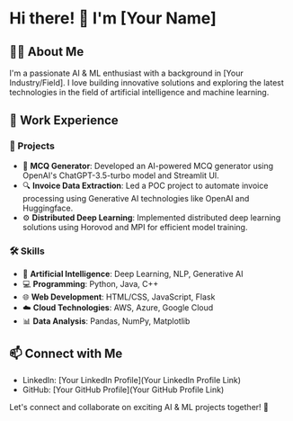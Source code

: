 # Hi there! 👋 I'm [Your Name]

## 👨‍💻 About Me

I'm a passionate AI & ML enthusiast with a background in [Your Industry/Field]. I love building innovative solutions and exploring the latest technologies in the field of artificial intelligence and machine learning.

## 💼 Work Experience

### 🚀 Projects

- 🤖 **MCQ Generator**: Developed an AI-powered MCQ generator using OpenAI's ChatGPT-3.5-turbo model and Streamlit UI.
- 🔍 **Invoice Data Extraction**: Led a POC project to automate invoice processing using Generative AI technologies like OpenAI and Huggingface.
- ⚙️ **Distributed Deep Learning**: Implemented distributed deep learning solutions using Horovod and MPI for efficient model training.

### 🛠️ Skills

- 🧠 **Artificial Intelligence**: Deep Learning, NLP, Generative AI
- 💻 **Programming**: Python, Java, C++
- 🌐 **Web Development**: HTML/CSS, JavaScript, Flask
- ☁️ **Cloud Technologies**: AWS, Azure, Google Cloud
- 📊 **Data Analysis**: Pandas, NumPy, Matplotlib

## 📫 Connect with Me

- LinkedIn: [Your LinkedIn Profile](Your LinkedIn Profile Link)
- GitHub: [Your GitHub Profile](Your GitHub Profile Link)

Let's connect and collaborate on exciting AI & ML projects together! 🚀
